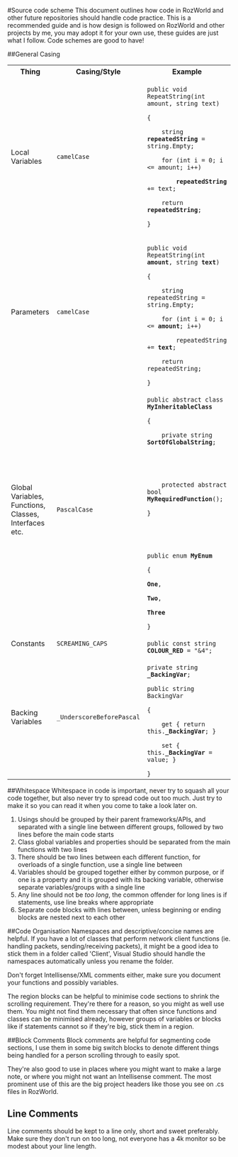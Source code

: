 #Source code scheme
This document outlines how code in RozWorld and other future repositories should handle code practice. This is a recommended guide and is how design is followed on RozWorld and other projects by me, you may adopt it for your own use, these guides are just what I follow. Code schemes are good to have!

##General Casing

<table>
  <tr>
    <th>Thing</th>
    <th>Casing/Style</th>
    <th>Example</th>
  </tr>

  <tr>
    <td>Local Variables</td>
    <td><code>camelCase</code></td>
    <td>
<code>
public void RepeatString(int amount, string text)<br>
{<br>
&nbsp;&nbsp;&nbsp;&nbsp;string <b>repeatedString</b> = string.Empty;<br>
&nbsp;&nbsp;&nbsp;&nbsp;for (int i = 0; i <= amount; i++)<br>
&nbsp;&nbsp;&nbsp;&nbsp;&nbsp;&nbsp;&nbsp;&nbsp;<b>repeatedString</b> += text;<br>
&nbsp;&nbsp;&nbsp;&nbsp;return <b>repeatedString</b>;<br>
}
        </code>
    </td>
  </tr>


  <tr>
    <td>Parameters</td>
    <td><code>camelCase</code></td>
    <td>
<code>
public void RepeatString(int <b>amount</b>, string <b>text</b>)<br>
{<br>
&nbsp;&nbsp;&nbsp;&nbsp;string repeatedString = string.Empty;<br>
&nbsp;&nbsp;&nbsp;&nbsp;for (int i = 0; i <= <b>amount</b>; i++)<br>
&nbsp;&nbsp;&nbsp;&nbsp;&nbsp;&nbsp;&nbsp;&nbsp;repeatedString += <b>text</b>;<br>
&nbsp;&nbsp;&nbsp;&nbsp;return repeatedString;<br>
}
</code>
    </td>
  </tr>


  <tr>
    <td>Global Variables, Functions, Classes, Interfaces etc.</td>
    <td><code>PascalCase</code></td>
    <td>
<code>
public abstract class <b>MyInheritableClass</b><br>
{<br>
&nbsp;&nbsp;&nbsp;&nbsp;private string <b>SortOfGlobalString</b>;<br>
<br>
<br>
&nbsp;&nbsp;&nbsp;&nbsp;protected abstract bool <b>MyRequiredFunction</b>();<br>
}<br>
<br>
<br>
public enum <b>MyEnum</b><br>
{<br>
<b>One</b>,<br>
<b>Two</b>,<br>
<b>Three</b><br>
}
</code>
    </td>
  </tr>



  <tr>
    <td>Constants</td>
    <td><code>SCREAMING_CAPS</code></td>
    <td>
<code>
public const string <b>COLOUR_RED</b> = "&4";
</code>
    </td>
  </tr>


  <tr>
    <td>Backing Variables</td>
    <td><code>_UnderscoreBeforePascal</code></td>
    <td>
<code>
private string <b>_BackingVar</b>;<br>
public string BackingVar<br>
{<br>
&nbsp;&nbsp;&nbsp;&nbsp;get { return this.<b>_BackingVar</b>; }<br>
&nbsp;&nbsp;&nbsp;&nbsp;set { this.<b>_BackingVar</b> = value; }<br>
}
</code>
    </td>
  </tr>
</table>

##Whitespace
Whitespace in code is important, never try to squash all your code together, but also never try to spread code out too much. Just try to make it so you can read it when you come to take a look later on.

1. Usings should be grouped by their parent frameworks/APIs, and separated with a single line between different groups, followed by two lines before the main code starts
2. Class global variables and properties should be separated from the main functions with two lines
3. There should be two lines between each different function, for overloads of a single function, use a single line between
4. Variables should be grouped together either by common purpose, or if one is a property and it is grouped with its backing variable, otherwise separate variables/groups with a single line
5. Any line should not be *too long*, the common offender for long lines is if statements, use line breaks where appropriate
6. Separate code blocks with lines between, unless beginning or ending blocks are nested next to each other

##Code Organisation
Namespaces and descriptive/concise names are helpful. If you have a lot of classes that perform network client functions (ie. handling packets, sending/receiving packets), it might be a good idea to stick them in a folder called 'Client', Visual Studio should handle the namespaces automatically unless you rename the folder.

Don't forget Intellisense/XML comments either, make sure you document your functions and possibly variables.

The region blocks can be helpful to minimise code sections to shrink the scrolling requirement. They're there for a reason, so you might as well use them. You might not find them necessary that often since functions and classes can be minimised already, however groups of variables or blocks like if statements cannot so if they're big, stick them in a region.

##Block Comments
Block comments are helpful for segmenting code sections, I use them in some big switch blocks to denote different things being handled for a person scrolling through to easily spot.

They're also good to use in places where you might want to make a large note, or where you might not want an Intellisense comment. The most prominent use of this are the big project headers like those you see on .cs files in RozWorld.

## Line Comments
Line comments should be kept to a line only, short and sweet preferably. Make sure they don't run on too long, not everyone has a 4k monitor so be modest about your line length.